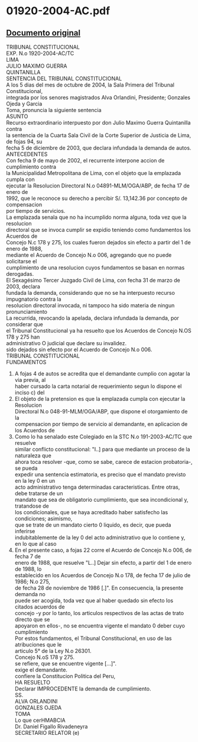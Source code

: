 
01920-2004-AC.pdf
=================
  
[Documento original](https://tc.gob.pe/jurisprudencia/2004/01920-2004-AC.pdf)  
---  
TRIBUNAL CONSTITUCIONAL  
EXP. N.o 1920-2004-AC/TC  
LIMA  
JULIO MAXIMO GUERRA  
QUINTANILLA  
SENTENCIA DEL TRIBUNAL CONSTITUCIONAL  
A los 5 dias del mes de octubre de 2004, la Sala Primera del Tribunal Constitucional,  
integrada por los senores magistrados Alva Orlandini, Presidente; Gonzales Ojeda y Garcia  
Toma, pronuncia la siguiente sentencia  
ASUNTO  
Recurso extraordinario interpuesto por don Julio Maximo Guerra Quintanilla contra  
la sentencia de la Cuarta Sala Civil de la Corte Superior de Justicia de Lima, de fojas 94, su  
fecha 5 de diciembre de 2003, que declara infundada la demanda de autos.  
ANTECEDENTES  
Con fecha 9 de mayo de 2002, el recurrente interpone accion de cumplimiento contra  
la Municipalidad Metropolitana de Lima, con el objeto que la emplazada cumpla con  
ejecutar la Resolucion Directoral N.o 04891-MLM/OGA/ABP, de fecha 17 de enero de  
1992, que le reconoce su derecho a percibir S/. 13,142.36 por concepto de compensacion  
por tiempo de servicios.  
La emplazada senala que no ha incumplido norma alguna, toda vez que la resolucion  
directoral que se invoca cumplir se expidio teniendo como fundamentos los Acuerdos de  
Concejo N.c 178 y 275, los cuales fueron dejados sin efecto a partir del 1 de enero de 1988,  
mediante el Acuerdo de Concejo N.o 006, agregando que no puede solicitarse el  
cumplimiento de una resolucion cuyos fundamentos se basan en normas derogadas.  
El Sexagésimo Tercer Juzgado Civil de Lima, con fecha 31 de marzo de 2003, declara  
fundada la demanda, considerando que no se ha interpuesto recurso impugnatorio contra la  
resolucion directoral invocada, ni tampoco ha sido materia de ningun pronunciamiento  
La recurrida, revocando la apelada, declara infundada la demanda, por considerar que  
el Tribunal Constitucional ya ha resuelto que los Acuerdos de Concejo N.OS 178 y 275 han  
administrativo O judicial que declare su invalidez.  
sido dejados sin efecto por el Acuerdo de Concejo N.o 006.  
TRIBUNAL CONSTITUCIONAL  
FUNDAMENTOS  
1. A fojas 4 de autos se acredita que el demandante cumplio con agotar la via previa, al  
haber cursado la carta notarial de requerimiento segun lo dispone el inciso c) del  
2. El objeto de la pretension es que la emplazada cumpla con ejecutar la Resolucion  
Directoral N.o 048-91-MLM/OGA/ABP, que dispone el otorgamiento de la  
compensacion por tiempo de servicio al demandante, en aplicacion de los Acuerdos de  
3. Como lo ha senalado este Colegiado en la STC N.o 191-2003-AC/TC que resuelve  
similar conflicto constitucional: "I..] para que mediante un proceso de la naturaleza que  
ahora toca resolver -que, como se sabe, carece de estacion probatoria-, se pueda  
expedir una sentencia estimatoria, es preciso que el mandato previsto en la ley 0 en un  
acto administrativo tenga determinadas caracteristicas. Entre otras, debe tratarse de un  
mandato que sea de obligatorio cumplimiento, que sea incondicional y, tratandose de  
los condicionales, que se haya acreditado haber satisfecho las condiciones; asimismo,  
que se trate de un mandato cierto 0 liquido, es decir, que pueda inferirse  
indubitablemente de la ley 0 del acto administrativo que lo contiene y, en lo que al caso  
4. En el presente caso, a fojas 22 corre el Acuerdo de Concejo N.o 006, de fecha 7 de  
enero de 1988, que resuelve "L..] Dejar sin efecto, a partir del 1 de enero de 1988, lo  
establecido en los Acuerdos de Concejo N.o 178, de fecha 17 de julio de 1986; N.o 275,  
de fecha 28 de noviembre de 1986 [.]". En consecuencia, la presente demanda no  
puede ser acogida, toda vez que al haber quedado sin efecto los citados acuerdos de  
concejo -y por lo tanto, los articulos respectivos de las actas de trato directo que se  
apoyaron en ellos-, no se encuentra vigente el mandato 0 deber cuyo cumplimiento  
Por estos fundamentos, el Tribunal Constitucional, en uso de las atribuciones que le  
articulo 5° de la Ley N.o 26301.  
Concejo N.oS 178 y 275.  
se refiere, que se encuentre vigente [...]".  
exige el demandante.  
confiere la Constitucion Politica del Peru,  
HA RESUELTO  
Declarar IMPROCEDENTE la demanda de cumplimiento.  
SS.  
ALVA ORLANDINI  
GONZALES OJEDA  
TOMA  
Lo que cerHMABCIA  
Dr. Daniel Figallo Rivadeneyra  
SECRETARIO RELATOR (e)